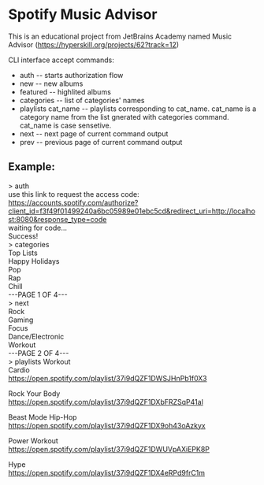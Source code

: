 # Spotify Music Advisor
This is an educational project from JetBrains Academy named Music Advisor (https://hyperskill.org/projects/62?track=12)

CLI interface accept commands:
* auth -- starts authorization flow
* new -- new albums
* featured -- highlited albums
* categories -- list of categories' names
* playlists cat_name -- playlists corresponding to cat_name. cat_name is a category name from the list gnerated with categories command. cat_name is case sensetive.
* next -- next page of current command output
* prev -- previous page of current command output

## Example:
\> auth  
use this link to request the access code: https://accounts.spotify.com/authorize?client_id=f3f49f01499240a6bc05989e01ebc5cd&redirect_uri=http://localhost:8080&response_type=code  
waiting for code...  
Success!  
\> categories  
Top Lists  
Happy Holidays  
Pop  
Rap  
Chill  
---PAGE 1 OF 4---  
\> next  
Rock  
Gaming  
Focus  
Dance/Electronic  
Workout  
---PAGE 2 OF 4---  
\> playlists Workout  
Cardio  
https://open.spotify.com/playlist/37i9dQZF1DWSJHnPb1f0X3  
  
Rock Your Body  
https://open.spotify.com/playlist/37i9dQZF1DXbFRZSqP41al  
  
Beast Mode Hip-Hop  
https://open.spotify.com/playlist/37i9dQZF1DX9oh43oAzkyx  
  
Power Workout  
https://open.spotify.com/playlist/37i9dQZF1DWUVpAXiEPK8P  
  
Hype  
https://open.spotify.com/playlist/37i9dQZF1DX4eRPd9frC1m  
